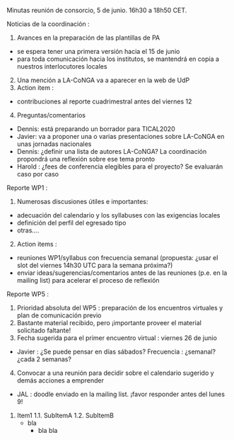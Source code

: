 Minutas reunión de consorcio, 5 de junio. 16h30 a 18h50 CET.

Noticias de la coordinación :

1. Avances en la preparación de las plantillas de PA
 - se espera tener una primera versión hacia el 15 de junio
 - para toda comunicación hacia los institutos, se mantendrá en copia a nuestros interlocutores locales
2. Una mención a LA-CoNGA va a aparecer en la web de UdP
3. Action item : 
 - contribuciones al reporte cuadrimestral antes del viernes 12
4. Preguntas/comentarios
 - Dennis: está preparando un borrador para TICAL2020 
 - Javier: va a proponer una o varias presentaciones sobre LA-CoNGA en unas jornadas nacionales
 - Dennis: ¿definir una lista de autores LA-CoNGA? La coordinación propondrá una reflexión sobre ese tema pronto
 - Harold : ¿fees de conferencia elegibles para el proyecto? Se evaluarán caso por caso

Reporte WP1 :

1. Numerosas discusiones útiles e importantes:
 - adecuación del calendario y los syllabuses con las exigencias locales
 - definición del perfil del egresado tipo
 - otras....
2. Action items :
 - reuniones WP1/syllabus con frecuencia semanal (propuesta: ¿usar el slot del viernes 14h30 UTC para la semana próxima?)
 - enviar ideas/sugerencias/comentarios antes de las reuniones (p.e. en la mailing list) para acelerar el proceso de reflexión

Reporte WP5 :

1. Prioridad absoluta del WP5 : preparación de los encuentros virtuales y plan de comunicación previo
2. Bastante material recibido, pero ¡importante proveer el material solicitado faltante!
3. Fecha sugerida para el primer encuentro virtual : viernes 26 de junio
 - Javier : ¿Se puede pensar en días sábados? Frecuencia : ¿semanal? ¿cada 2 semanas?
4. Convocar a una reunión para decidir sobre el calendario sugerido y demás acciones a emprender
 - JAL : doodle enviado en la mailing list. ¡favor responder antes del lunes 9!



1. Item1
  1.1. SubItemA
  1.2. SubItemB
    - bla
      - bla bla
